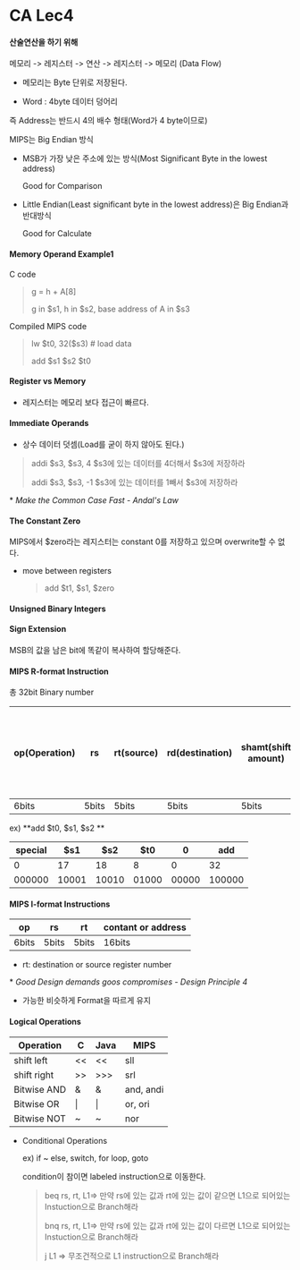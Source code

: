 # CA Lec4 

#### 산술연산을 하기 위해

메모리 -> 레지스터 -> 연산 -> 레지스터 -> 메모리    (Data Flow)

- 메모리는 Byte 단위로 저장된다.

- Word : 4byte 데이터 덩어리

즉 Address는 반드시 4의 배수 형태(Word가 4 byte이므로)

MIPS는 Big Endian 방식

- MSB가 가장 낮은 주소에 있는 방식(Most Significant Byte in the lowest address)

  Good for Comparison

- Little Endian(Least significant byte in the lowest address)은 Big Endian과 반대방식

  Good for Calculate

#### Memory Operand Example1

C code

> g = h + A[8]
>
> g in $s1, h in \$s2, base address of A in \$s3

Compiled MIPS code

>lw \$t0, 32(\$s3)	# load data
>
>add \$s1 \$s2 $t0

#### Register vs Memory

- 레지스터는 메모리 보다 접근이 빠르다.



#### Immediate Operands

- 상수 데이터 덧셈(Load를 굳이 하지 않아도 된다.)

> addi \$s3, \$s3, 4     \$s3에 있는 데이터를 4더해서 \$s3에 저장하라
>
> addi \$s3, \$s3, -1     \$s3에 있는 데이터를 1빼서 \$s3에 저장하라

\*  *Make the Common Case Fast - Andal's Law*

#### The Constant Zero

MIPS에서 \$zero라는 레지스터는 constant 0를 저장하고 있으며 overwrite할 수 없다.

- move between registers

  >add \$t1, \$s1, \$zero

#### Unsigned Binary Integers



#### Sign Extension

MSB의 값을 남은 bit에 똑같이 복사하여 할당해준다.

#### MIPS R-format Instruction

총 32bit Binary number

| op(Operation) | rs    | rt(source) | rd(destination) | shamt(shift amount) | funct(Op코드가 같은 것 중에 구별하기 위해, extends opcode) |
| ------------- | ----- | ---------- | --------------- | ------------------- | ---------------------------------------------------------- |
| 6bits         | 5bits | 5bits      | 5bits           | 5bits               | 6bits                                                      |

ex) **add \$t0, \$s1, \$s2 **

| special | $s1   | \$s2  | \$t0  | 0     | add    |
| ------- | ----- | ----- | ----- | ----- | ------ |
| 0       | 17    | 18    | 8     | 0     | 32     |
| 000000  | 10001 | 10010 | 01000 | 00000 | 100000 |

#### MIPS I-format Instructions

| op    | rs    | rt    | contant or address |
| ----- | ----- | ----- | ------------------ |
| 6bits | 5bits | 5bits | 16bits             |

- rt: destination or source register number

\* *Good Design demands goos compromises - Design Principle 4*

- 가능한 비슷하게 Format을 따르게 유지

#### Logical Operations

| Operation   | C    | Java | MIPS      |
| ----------- | ---- | ---- | --------- |
| shift left  | <<   | <<   | sll       |
| shift right | >>   | >>>  | srl       |
| Bitwise AND | &    | &    | and, andi |
| Bitwise OR  | \|   | \|   | or, ori   |
| Bitwise NOT | ~    | ~    | nor       |

- Conditional Operations

  ex) if ~ else,  switch, for loop, goto

  condition이 참이면 labeled instruction으로 이동한다.

  > beq rs, rt, L1=> 만약 rs에 있는 값과 rt에 있는 값이 같으면 L1으로 되어있는 Instuction으로 Branch해라
  >
  > bnq rs, rt, L1=> 만약 rs에 있는 값과 rt에 있는 값이 다르면 L1으로 되어있는 Instuction으로 Branch해라
  >
  > j L1 => 무조건적으로 L1 instruction으로 Branch해라

  